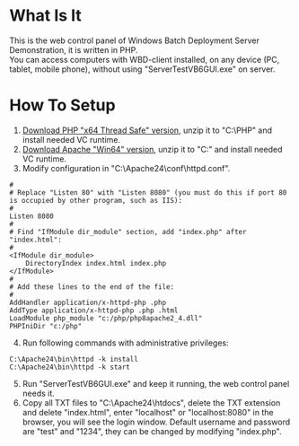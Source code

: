 # What Is It
This is the web control panel of Windows Batch Deployment Server Demonstration, it is written in PHP.   
You can access computers with WBD-client installed, on any device (PC, tablet, mobile phone), without using "ServerTestVB6GUI.exe" on server.   

# How To Setup
1. [Download PHP "x64 Thread Safe" version](http://windows.php.net/download), unzip it to "C:\PHP\" and install needed VC runtime.   
2. [Download Apache "Win64" version](https://www.apachelounge.com/download), unzip it to "C:\" and install needed VC runtime.   
3. Modify configuration in "C:\Apache24\conf\httpd.conf".   
```
#
# Replace "Listen 80" with "Listen 8080" (you must do this if port 80 is occupied by other program, such as IIS):
#
Listen 8080
#
# Find "IfModule dir_module" section, add "index.php" after "index.html":   
#
<IfModule dir_module>
    DirectoryIndex index.html index.php
</IfModule>
#
# Add these lines to the end of the file:
#
AddHandler application/x-httpd-php .php
AddType application/x-httpd-php .php .html
LoadModule php_module "c:/php/php8apache2_4.dll"
PHPIniDir "c:/php"
```
4. Run following commands with administrative privileges:   
```
C:\Apache24\bin\httpd -k install
C:\Apache24\bin\httpd -k start
```
5. Run "ServerTestVB6GUI.exe" and keep it running, the web control panel needs it.   
6. Copy all TXT files to "C:\Apache24\htdocs", delete the TXT extension and delete "index.html", enter "localhost" or "localhost:8080" in the browser, you will see the login window. Default username and password are "test" and "1234", they can be changed by modifying "index.php".   
